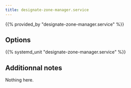 ```yaml
---
title: designate-zone-manager.service
---
```


{{% provided_by "designate-zone-manager.service" %}}

## Options

{{% systemd_unit "designate-zone-manager.service" %}}

## Additionnal notes

Nothing here.